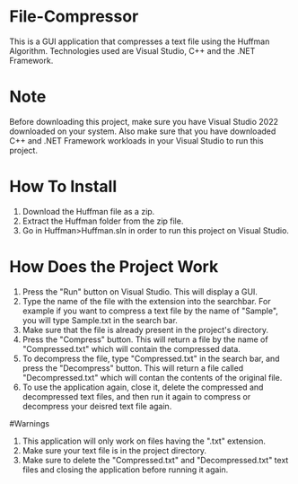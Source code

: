 # File-Compressor
This is a GUI application that compresses a text file using the Huffman Algorithm. Technologies used are Visual Studio, C++ and the .NET Framework.

# Note
Before downloading this project, make sure you have Visual Studio 2022 downloaded on your system. Also make sure that you have downloaded C++ and .NET Framework workloads in your Visual Studio to run this project.

# How To Install
1. Download the Huffman file as a zip.
2. Extract the Huffman folder from the zip file.
3. Go in Huffman>Huffman.sln in order to run this project on Visual Studio.

# How Does the Project Work
1. Press the "Run" button on Visual Studio. This will display a GUI.
2. Type the name of the file with the extension into the searchbar. For example if you want to compress a text file by the name of "Sample", you will type Sample.txt in the search bar.
3. Make sure that the file is already present in the project's directory.
4. Press the "Compress" button. This will return a file by the name of "Compressed.txt" which will contain the compressed data.
5. To decompress the file, type "Compressed.txt" in the search bar, and press the "Decompress" button. This will return a file called "Decompressed.txt" which will contan the contents of the original file.
6. To use the application again, close it, delete the compressed and decompressed text files, and then run it again to compress or decompress your deisred text file again.

#Warnings
1. This application will only work on files having the ".txt" extension.
2. Make sure your text file is in the project directory.
3. Make sure to delete the "Compressed.txt" and "Decompressed.txt" text files and closing the application before running it again.
